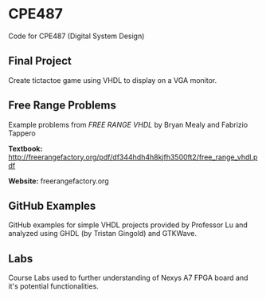 # CPE487
Code for CPE487 (Digital System Design)

## Final Project
Create tictactoe game using VHDL to display on a VGA monitor.

## Free Range Problems
Example problems from *FREE RANGE VHDL* by Bryan Mealy and Fabrizio Tappero

**Textbook:** http://freerangefactory.org/pdf/df344hdh4h8kjfh3500ft2/free_range_vhdl.pdf

**Website:** freerangefactory.org

## GitHub Examples
GitHub examples for simple VHDL projects provided by Professor Lu and analyzed using GHDL (by Tristan Gingold) and GTKWave.

## Labs
Course Labs used to further understanding of Nexys A7 FPGA board and it's potential functionalities. 
